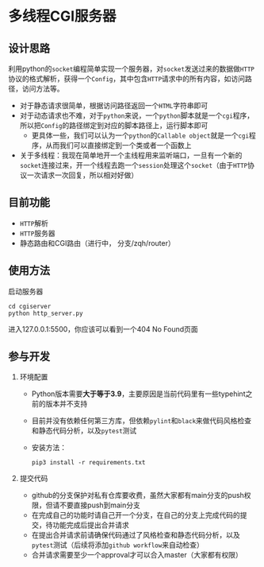 # 多线程CGI服务器



## 设计思路

利用python的`socket`编程简单实现一个服务器，对`socket`发送过来的数据做`HTTP`协议的格式解析，获得一个`Config`，其中包含`HTTP`请求中的所有内容，如访问路径，访问方法等。

* 对于静态请求很简单，根据访问路径返回一个`HTML`字符串即可
* 对于动态请求也不难，对于`python`来说，一个`python`脚本就是一个`cgi`程序，所以把`Config`的路径绑定到对应的脚本路径上，运行脚本即可
  * 更具体一些，我们可以认为一个`python`的`Callable object`就是一个`cgi`程序，从而我们可以直接绑定到一个类或者一个函数上
* 关于多线程：我现在简单地开一个主线程用来监听端口，一旦有一个新的`socket`连接过来，开一个线程去跑一个`session`处理这个`socket`（由于`HTTP`协议一次请求一次回复，所以相对好做）



## 目前功能

* `HTTP`解析
* `HTTP`服务器
* 静态路由和CGI路由（进行中， 分支/zqh/router）

## 使用方法

启动服务器

```shell
cd cgiserver
python http_server.py
```

进入127.0.0.1:5500，你应该可以看到一个404 No Found页面

## 参与开发

1. 环境配置
   - Python版本需要**大于等于3.9**，主要原因是当前代码里有一些typehint之前的版本并不支持
   
   - 目前并没有依赖任何第三方库，但依赖`pylint`和`black`来做代码风格检查和静态代码分析，以及`pytest`测试
   
   - 安装方法：
     
      ``` shell
     pip3 install -r requirements.txt
      ```
     
     
   
2. 提交代码
   - github的分支保护对私有仓库要收费，虽然大家都有main分支的push权限，但请不要直接push到main分支
   - 在完成自己的功能时请自己开一个分支，在自己的分支上完成代码的提交，待功能完成后提出合并请求
   - 在提出合并请求前请确保代码通过了风格检查和静态代码分析，以及`pytest`测试（后续将添加`github workflow`来自动检查）
   - 合并请求需要至少一个approval才可以合入master（大家都有权限）